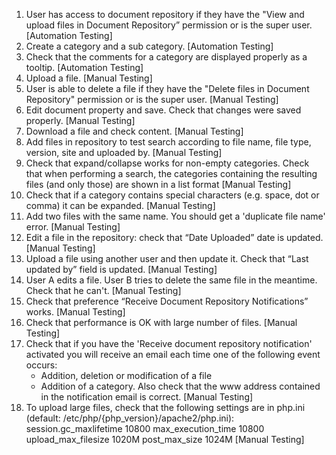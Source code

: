 1. User has access to document repository if they have the "View and upload files in Document Repository” permission or is the super user.
   [Automation Testing]
2. Create a category and a sub category.
   [Automation Testing]
3. Check that the comments for a category are displayed properly as a tooltip.
   [Automation Testing]
4. Upload a file.
   [Manual Testing]
5. User is able to delete a file if they have the "Delete files in Document Repository" permission or is the super user.
   [Manual Testing]
6. Edit document property and save. Check that changes were saved properly.
   [Manual Testing]
7. Download a file and check content.
   [Manual Testing]
8. Add files in repository to test search according to file name, file type, version, site and uploaded by.
   [Manual Testing]
9. Check that expand/collapse works for non-empty categories. Check that when performing a search, the categories
   containing the resulting files (and only those) are shown in a list format
   [Manual Testing]
10. Check that if a category contains special characters (e.g. space, dot or comma) it can be expanded.
   [Manual Testing]
11. Add two files with the same name. You should get a 'duplicate file name' error.
   [Manual Testing]
12. Edit a file in the repository: check that “Date Uploaded” date is updated.
    [Manual Testing]
13. Upload a file using another user and then update it. Check that “Last updated by” field is updated.
    [Manual Testing]
14. User A edits a file. User B tries to delete the same file in the meantime. Check that he can't.
    [Manual Testing]
15. Check that preference “Receive Document Repository Notifications” works.
    [Manual Testing]
16. Check that performance is OK with large number of files.
    [Manual Testing]
17. Check that if you have the 'Receive document repository notification' activated you will receive an email each 
    time one of the following event occurs:
       - Addition, deletion or modification of a file
       - Addition of a category.
    Also check that the www address contained in the notification email is correct.
    [Manual Testing]
18. To upload large files, check that the following settings are in php.ini (default: /etc/php/{php_version}/apache2/php.ini):
      session.gc_maxlifetime 10800
      max_execution_time  10800
      upload_max_filesize 1020M
      post_max_size   1024M
    [Manual Testing]
